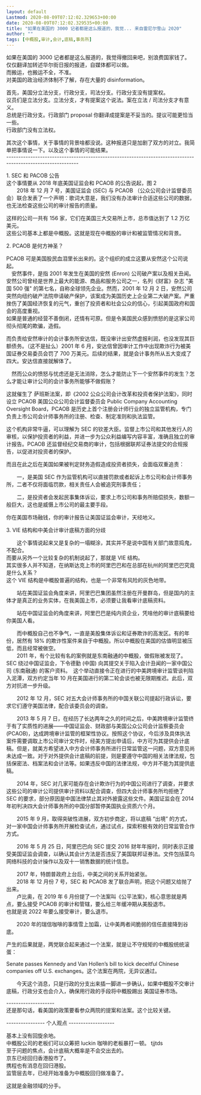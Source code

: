 ```yaml
---
layout: default
Lastmod: 2020-08-09T07:12:02.329653+00:00
date: 2020-08-09T07:12:02.329535+00:00
title: "如果在美国的 3000 记者都是这么报道的，我觉... 来自雷尼尔雪山 2020"
author: ""
tags: [中概股,审计,会计,底稿,事务所]
---
```


如果在美国的 3000 记者都是这么报道的，我觉得撤回来吧，别浪费国家钱了。  
仅仅翻译加转述华尔街日报的报道，自媒体都可以做。  
而搬运，也搬运不全，不准。  
对美国的政治经济体制不了解，存在大量的 disinformation。

首先，美国分立法分支，行政分支，司法分支。行政分支没有提案权。  
议员们是立法分支。立法分支，才有提案这个说法。案在立法 / 司法分支才有意义。  
总统是行政分支。行政部门 proposal 你翻译成提案是不妥当的。提议可能更恰当一些。  
行政部门没有立法权。

其次这个事情，关于事情的背景啥都没说。这种报道只是加剧了双方的对立。我简单把事情说一下。以及这个事情的可能结果。  
\------------------------------------------------------------------------------------------------------------

1\. SEC 和 PACOB 公告  
这个事情要从 2018 年底美国证监会和 PCAOB 的公告说起，图 2  
　　2018 年 12 月 7 号，美国证监会 (SEC) 与 PCAOB （公众公司会计监督委员会）联合发表了一个声明：歌词大意是，我们没有办法审计合适这些公司的数据，也无法检查这些公司的审计报告的质量。

这样的公司一共有 156 家，它们在美国三大交易所上市，总市值达到了 1.2 万亿美元。  
这些公司基本上都是中概股。这就是现在中概股的审计和被监管情况和背景。

2\. PCAOB 是何方神圣？

PCAOB 可是美国股民血泪里长出来的。这个组织的成立这要从安然这个公司说起。  
　安然事件，是指 2001 年发生在美国的安然 (Enron) 公司破产案以及相关丑闻。安然公司曾经是世界上最大的能源、商品和服务公司之一，名列《财富》杂志 "美国 500 强" 的第七名，自称全球领先企业。然而，2001 年 12 月 2 日，安然公司突然向纽约破产法院申请破产保护，该案成为美国历史上企业第二大破产案。严重挫伤了美国经济恢复的元气，重创了投资者和社会公众的信心，引起美国政府和国会的高度重视。  
如果是普通的经营不善倒闭，还情有可原。但是令美国民众感到愤怒的是这家公司彻头彻尾的欺骗，造假。

而负责给安然审计的会计事务所安达信，既没审计出安然虚报利润，也没发现其巨额债务。（这不是扯么）2001 年 6 月，安达信曾因审计工作中出现欺诈行为被美国证券交易委员会罚了 700 万美元。后续的结果，就是会计事务所从五大变成了四大。安达信直接就解体了。

　然而公众的愤怒与忧虑还是无法消除，怎么才能防止下一个安然事件的发生？怎么才能让审计公司的会计事务所能够不做假账？

这就催生了 萨班斯法案，即《2002 公众公司会计改革和投资者保护法案》，同时设立 PCAOB 美国公众公司会计监督委员会 Public Company Accounting Oversight Board，PCAOB 是历史上首个注册会计师行业的独立监管机构，专门负责上市公司会计师事务所的注册、检查、制定准则和执法监管。

这个机构非常牛逼，可以理解为 SEC 的钦差大臣。监督上市公司和其他发行人的审核，以保护投资者的利益，并进一步为公众利益编写内容丰富，准确且独立的审计报告。PCAOB 还监督经纪交易商的审计，包括根据联邦证券法提交的合规报告，以促进对投资者的保护。

而且在此之后在美国如果被判定财务造假造成投资者损失，会面临双重追责：

　　一，是美国 SEC 作为监管机构可以直接罚款或者起诉上市公司和会计师事务所，二者不仅将面临罚款，相关责任人会被追究刑事责任；

　　二，是投资者会发起民事集体诉讼，要求上市公司和事务所赔偿损失，数额一般巨大，这也是威慑上市公司的最主要手段。

你在美国市场融钱，你的审计报告让美国证监会审计，天经地义。

3\. VIE 结构和中美会计审计底稿方面的分歧

　　这个事情说起来又是复杂的一塌糊涂，其实并不是说中国有关部门故意捣鬼，不配合。  
而要从另外一个比较复杂的机制说起了，那就是 VIE 结构。  
其实很多人并不知道，在纳斯达克上市的阿里巴巴和在总部在杭州的阿里巴巴究竟是什么关系？  
这个 VIE 结构是中概股普遍的结构，也是一个非常有风险的灰色地带。

　　站在美国证监会角度来讲，阿里巴巴集团虽然注册在开曼群岛，但是国内的主体才是真正的业务实体，在我美国上市，必须要让我看审计底稿资料。

　　站在中国证监会的角度来讲，阿里巴巴是纯内资企业，凭啥他的审计底稿要给你美国人看。

　　而中概股自己也不争气，一直是美股集体诉讼和证券欺诈的高发区。有的年份，居然有 18% 的欺诈性案件来自于中概股。所以中概股在美国的估值明显被压低，而且经常被做空。  
　　2011 年，有个比较有名的案例就是东南融通的中概股，做假账被发现了。SEC 绕过中国证监会，下令德勤 (中国) 向其提交关于陷入会计丑闻的一家中国公司 (东南融通) 的客户资料。　这个举动直接令正在进行的中美跨境审计监管谈判陷入泥潭，双方约定当年 10 月在美国进行的第二轮会谈也被无限期推迟。此后，双方对抗进一步升级。

　　2012 年 12 月，SEC 对五大会计师事务所的中国关联公司提起行政诉讼，要求它们遵守美国法律，配合该委员会的调查。

　　2013 年 5 月 7 日，在经历了长达两年之久的时间之后，中美跨境审计监管终于有了实质性的进展——中国证监会、财政部与美国公众公司会计监察委员会 (PCAOB)，达成跨境审计监管的框架性协议。按照这个协议，今后涉及具体执法案件需要调取上市公司审计文件时，经美方提出申请后，中方可为其提供会计底稿。但是，就美方希望进入中方会计师事务所进行日常监管这一问题，双方意见尚未达成一致。对于对外提供会计底稿的前提，则是要遵守中国的相关法律法规，包括保密法、档案法和会计法等。如果违反中国的法律法规，中方并不能为其提供底稿。

　　2014 年，SEC 对几家可能存在会计欺诈行为的中国公司进行了调查，并要求这些公司的审计公司提供审计资料以配合调查，但四大会计师事务所均拒绝了 SEC 的要求，部分原因是中国法律禁止其对外披露这些文件。美国证监会在 2014 年初判决四大会计师事务所的中国分部暂停美国执业资质六个月。

　　2015 年 9 月，取得突破性进展，双方初步商定，将以底稿 “出境” 的方式，对一家中国会计师事务所开展检查试点，通过试点，探索积极有效的日常监管合作方式。

　　2016 年 5 月 25 日，阿里巴巴向 SEC 提交 2016 财年年报时，同时表示正接受美国证监会调查，以确认其会计方法是否违反了美国联邦证券法。文件包括菜鸟网络科技的会计操作以及双十一销售数据的统计信息。

　　2017 年，特朗普政府上台后，中美之间的关系开始紧张。  
       2018 年 12 月份 7 号，SEC 和 PCAOB 发了联合声明，把这个问题又给抛了出来。  
       卢比奥，在 2019 年 6 月份提了一个法案叫《公平法案》，核心意思就是两点，要么接受 PCAOB 的审计和管辖，要么给三年缓冲期从美股退市。  
也就是说 2022 年要么接受审计，要么退市。

       2020 年的瑞信咖啡的事情雪上加霜，让中美两者间脆弱的信任直接降到谷底。

产生的后果就是，两党联合起来通过一个法案，就是让不守规矩的中概股统统滚蛋：

Senate passes Kennedy and Van Hollen’s bill to kick deceitful Chinese companies off U.S. exchanges。这个法案在两院，无异议通过。

       今天这个消息，只是行政的分支出来插一脚进一步确认，如果中概股不交审计底稿，行政分支也会介入，确保用行政的手段将中概股踢出 美国证券市场。

\--------------------  
还是那句话，看美国的政策要看参众两院的提案和法案。这个比较关键。

\---------------- 个人观点 -------------------

基本上没有回旋余地。  
中概股公司的老板们可以众筹把 luckin 咖啡的老板暴打一顿。 tjjtds  
至于问题的焦点，会计底稿大概率是不会交出去的。  
京东已经回归香港股市了。  
携程也有消息在回归港股。  
监管层去年，已经开始准备为中概股回归做准备了。

这就是金融领域的分手。

